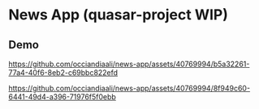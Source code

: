 # News App (quasar-project WIP)

## Demo  



https://github.com/occiandiaali/news-app/assets/40769994/b5a32261-77a4-40f6-8eb2-c69bbc822efd



https://github.com/occiandiaali/news-app/assets/40769994/8f949c60-6441-49d4-a396-71976f5f0ebb



